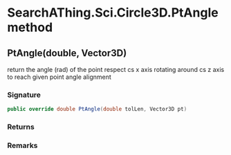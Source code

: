 # SearchAThing.Sci.Circle3D.PtAngle method
## PtAngle(double, Vector3D)
return the angle (rad) of the point respect cs x axis rotating around cs z axis
            to reach given point angle alignment

### Signature
```csharp
public override double PtAngle(double tolLen, Vector3D pt)
```
### Returns

### Remarks

